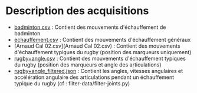 # Description des acquisitions

 - [badminton.csv](badminton.csv) : Contient des mouvements d'échauffement de badminton
 - [echauffement.csv](echauffement.csv) : Contient des mouvements d'échauffement généraux
 - [Arnaud Cal 02.csv](Arnaud Cal 02.csv) :  Contient des mouvements d'échauffement typiques du rugby (position des marqueurs uniquement)
 - [rugby+angle.csv](rugby+angle.csv) : Contient des mouvements d'échauffement typiques du rugby (position des marqueurs et angle des articulations)
 - [rugby+angle_filtered.json](rugby+angle_filtered.json) : Contient les angles, vitesses angulaires et accélération angulaire des articulations pendant un échauffement typique du rugby (cf : filter-data/filter-joints.py)
 
